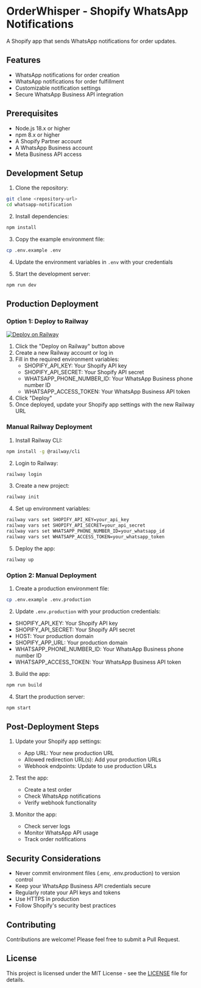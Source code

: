 # OrderWhisper - Shopify WhatsApp Notifications

A Shopify app that sends WhatsApp notifications for order updates.

## Features

- WhatsApp notifications for order creation
- WhatsApp notifications for order fulfillment
- Customizable notification settings
- Secure WhatsApp Business API integration

## Prerequisites

- Node.js 18.x or higher
- npm 8.x or higher
- A Shopify Partner account
- A WhatsApp Business account
- Meta Business API access

## Development Setup

1. Clone the repository:
```bash
git clone <repository-url>
cd whatsapp-notification
```

2. Install dependencies:
```bash
npm install
```

3. Copy the example environment file:
```bash
cp .env.example .env
```

4. Update the environment variables in `.env` with your credentials

5. Start the development server:
```bash
npm run dev
```

## Production Deployment

### Option 1: Deploy to Railway

[![Deploy on Railway](https://railway.app/button.svg)](https://railway.app/template/orderwhisper)

1. Click the "Deploy on Railway" button above
2. Create a new Railway account or log in
3. Fill in the required environment variables:
   - SHOPIFY_API_KEY: Your Shopify API key
   - SHOPIFY_API_SECRET: Your Shopify API secret
   - WHATSAPP_PHONE_NUMBER_ID: Your WhatsApp Business phone number ID
   - WHATSAPP_ACCESS_TOKEN: Your WhatsApp Business API token
4. Click "Deploy"
5. Once deployed, update your Shopify app settings with the new Railway URL

### Manual Railway Deployment

1. Install Railway CLI:
```bash
npm install -g @railway/cli
```

2. Login to Railway:
```bash
railway login
```

3. Create a new project:
```bash
railway init
```

4. Set up environment variables:
```bash
railway vars set SHOPIFY_API_KEY=your_api_key
railway vars set SHOPIFY_API_SECRET=your_api_secret
railway vars set WHATSAPP_PHONE_NUMBER_ID=your_whatsapp_id
railway vars set WHATSAPP_ACCESS_TOKEN=your_whatsapp_token
```

5. Deploy the app:
```bash
railway up
```

### Option 2: Manual Deployment

1. Create a production environment file:
```bash
cp .env.example .env.production
```

2. Update `.env.production` with your production credentials:
- SHOPIFY_API_KEY: Your Shopify API key
- SHOPIFY_API_SECRET: Your Shopify API secret
- HOST: Your production domain
- SHOPIFY_APP_URL: Your production domain
- WHATSAPP_PHONE_NUMBER_ID: Your WhatsApp Business phone number ID
- WHATSAPP_ACCESS_TOKEN: Your WhatsApp Business API token

3. Build the app:
```bash
npm run build
```

4. Start the production server:
```bash
npm start
```

## Post-Deployment Steps

1. Update your Shopify app settings:
   - App URL: Your new production URL
   - Allowed redirection URL(s): Add your production URLs
   - Webhook endpoints: Update to use production URLs

2. Test the app:
   - Create a test order
   - Check WhatsApp notifications
   - Verify webhook functionality

3. Monitor the app:
   - Check server logs
   - Monitor WhatsApp API usage
   - Track order notifications

## Security Considerations

- Never commit environment files (.env, .env.production) to version control
- Keep your WhatsApp Business API credentials secure
- Regularly rotate your API keys and tokens
- Use HTTPS in production
- Follow Shopify's security best practices

## Contributing

Contributions are welcome! Please feel free to submit a Pull Request.

## License

This project is licensed under the MIT License - see the [LICENSE](LICENSE) file for details.
